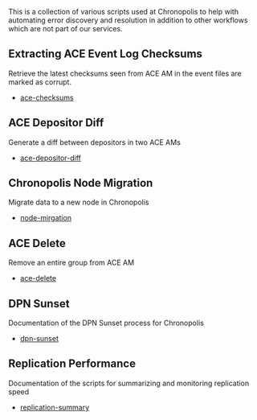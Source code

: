 This is a collection of various scripts used at Chronopolis to help with 
automating error discovery and resolution in addition to other workflows which
are not part of our services.

## Extracting ACE Event Log Checksums

Retrieve the latest checksums seen from ACE AM in the event files are marked as corrupt.

* [ace-checksums](ace-checksums)

## ACE Depositor Diff

Generate a diff between depositors in two ACE AMs

* [ace-depositor-diff](ace-depositor-diff)

## Chronopolis Node Migration

Migrate data to a new node in Chronopolis

* [node-mirgation](node-migration)

## ACE Delete

Remove an entire group from ACE AM

* [ace-delete](ace-delete)

## DPN Sunset

Documentation of the DPN Sunset process for Chronopolis

* [dpn-sunset](dpn-sunset)

## Replication Performance

Documentation of the scripts for summarizing and monitoring replication speed

* [replication-summary](replication-summary)
